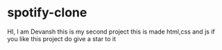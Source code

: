 # spotify-clone
HI, I am Devansh
this is my second project this is made html,css and js if you like this project do give a star to it 